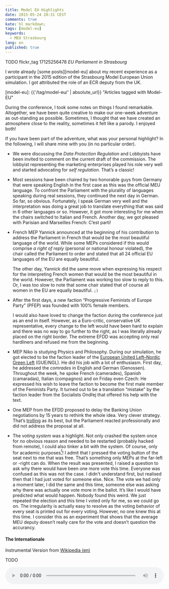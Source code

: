 ```yaml
---
title: Model EU Highlights
date: 2015-05-24 20:31 CEST
comments: true
kate: hl markdown;
tags: [model-eu]
keywords:
  - MEU Strasbourg
lang: en
published: true
---
```


TODO flickr_tag 17125256478
*EU Parliament in Strasbourg*

I wrote already [some posts][model-eu] about my recent experience as a participant in the 2015 edition of the Strasbourg Model European Union simulation. I got attributed the role of an ECR deputy from the UK.

[model-eu]: {{'/tag/model-eu/' | absolute_url}} "Articles tagged with Model-EU"

During the conference, I took some notes on things I found remarkable. Altogether, we have been quite creative to make our one-week adventure as out-standing as possible. Sometimes, I thought that we have created an atmosphere close to the reality, sometimes it felt like a parody. I enjoyed both!

If you have been part of the adventure, what was your personal highlight? In the following, I will share mine with you (in no particular order).

<!--more-->

- We were discussing the *Data Protection Regulation* and Lobbyists have been invited to comment on the current draft of the commission. The lobbyist representing the marketing enterprises played his role very well and started advocating for *self regulation*. That’s a classic!

- Most sessions have been chaired by two honorable guys from Germany that were speaking English in the first case as this was the official MEU language. To confront the Parliament with the plurality of languages speaking during real sessions, they continued the next day in German. So far, so obvious. Fortunately, I speak German very well and the interpretation was doing a great job to translate everything that was said in 6 other languages or so. However, it got more interesting for me when the chairs switched to Italian and French. Another day, we got pleased with Parisian and Marseilles French: C’est parti!

- French MEP Yannick announced at the beginning of his contribution to address the Parliament in French that would be the most beautiful language of the world. While some MEPs considered if this would comprise *a right of reply* (personal or national honour violated), the chair called the Parliament to order and stated that all 24 official EU languages of the EU are equally beautiful.

  The other day, Yannick did the same move when expressing his respect for the interpreting French women that would be the most beautiful in the world. However, the Parliament was working too slow to reply to this. Or, I was too slow to note that some chair stated that of course all women in the EU are equally beautiful. `;)`

- After the first days, a new faction “Progressive Feminists of Europe Party” (PFEP) was founded with 100% female members.

  I would also have loved to change the faction during the conference just as an end in itself. However, as a Euro-critic, conservative UK representative, every change to the left would have been hard to explain and there was no way to go further to the right, as I was literally already placed on the right border. The extreme EFDD was accepting only real hardliners and refused me from the beginning.

- MEP Niko is studying Physics and Philosophy. During our simulation, he got elected to be the faction leader of the [European United Left–Nordic Green Left][GUE] (GUE/NGL). He did his job with a lot of enthusiasm. First day, he addressed the *comrades* in English and German (Genossen). Throughout the week, he spoke French (camerades), Spanish (camaradas), Italian (compagnos) and on Friday even Czech: He expressed his wish to leave the faction to become the first male member of the Feminists Party. It turned out to be a translation “mistake” by the faction leader from the Socialists Ondřej that offered his help with the text.

[GUE]: https://en.wikipedia.org/wiki/European_United_Left%E2%80%93Nordic_Green_Left

- One MEP from the EFDD proposed to delay the Banking Union negotiations by 15 years to rethink the whole idea. Very clever strategy. That’s [trolling] as its best, but the Parliament reacted professionally and did not address the proposal at all.

[trolling]: https://en.wikipedia.org/wiki/Internet_troll

- The *voting system* was a highlight. Not only crashed the system once for no obvious reason and needed to be restarted (probably hacked from remote), I could also tinker a bit with the system. Of course, only for academic purposes[^whale]! I admit that I pressed the voting button of the seat next to me that was free. That’s something only MEPs at the far-left or -right can do. When the result was presented, I raised a question to ask why there would have been one more vote this time. Everyone was confused as this was not the case. I didn't understand first, but realised then that I had just voted for someone else. Nice. The vote we had only a moment later, I did the same and this time, someone else was asking why there was actually one vote more in the ballot. It’s like I would have predicted what would happen. Nobody found this weird. We just repeated the election and this time I voted only for me, so we could go on. The irregularity is actually easy to resolve as the voting behavior of every seat is printed out for every voting. However, no one knew this at this time. I consider this as an experiment that shows that the average MEU deputy doesn’t really care for the vote and doesn’t question the accurancy.

[^whale]: Who sees the analogy to Japanese hunt for whales that is actually internationally outlawed. `;)`

#### The Internationale

Instrumental Version from [Wikipedia (en)](//en.wikipedia.org/wiki/The_Internationale)

TODO

<audio src="//upload.wikimedia.org/wikipedia/en/d/d1/Internationale_orchestral_arrangement.ogg" controls="" style="width:100%"/>

- Faction leader Niko could not stand the “desperate capitalist talks” anymore during the Banking Union hearings and started playing the Internationale by holding his phone close to his microphone.

- The strong co-operation of the Ministers of Ireland and UK in the Council led to rumours on unification negotiations. A unification would have the interesting side effect that according to the Lisbon treaty the new country wouldn’t be part of the EU anymore without further ado. Problem solved! (Tory’s perspective)

- The chair had to ask the MEPs to remember their original identity as a MEP from the Left (Niko again) has “accidently” changed name badge and seat with a Liberals MEP. Happens!

- The right wing factions (ECR and EFDD) found new ways to demonstrate their disagreement towards the banking union. They filed a blue card[^1] and proposed to accumulate the left-over speaking time and time for response for a minute of silence during the hearing to give honour to the now soon-failing EU.

[^1]: A blue card is shown to indicate a question to the previous contribution.
      Find details in a [previous post](/2015/05/03/model-eu-impressions/#formal-debate).

- Amendments passed the Council/Parliament that were missing some crucial words effectively negating the whole idea. This was noted the last plenary session day (Friday) and could fixed only by some generous exceptions to the official procedure granted by the chair.

TODO

![Display of voting terminal in our conference room.]({{'/assets/img/meu-vote-marie-colombani.jpeg' | relative_url }})

*Display of voting terminal in our conference room. Photo by [Marie](https://www.facebook.com/groups/390413847808226/permalink/409648702551407/)*


- The vote to the close-the-debate motion during the hearing just before the final vote on the Banking Union was a tie (38 - 38).

- The Data Protection Regulation passed the Parliament with a save majority. Some MEPs from the right and left disagreed and some refused even to use their voting terminals at all even though the voting terminals comprise dedicated “abstain” buttons.

- The Council accepted by vote the Data Protection Regulation with not even 1% votes[^votes] more than necessary.

[^votes]: In the council, ministers have votes according to the population size of the member state.

- The Feminists party proposed a 50% gender quorum for the European Central Bank boards. The ECR (my faction) was proposing another amendment with a 30% gender quorum (real conservatives politics!). Other voices have been raised that support to hire board members on competence rather than gender. Another MEP pointed out that 50% is not realisable in a board with an odd number of members as intended. I pointed  out that the rule is discriminating inter-sexual candidates. The debate continued after the hearing during the coffee break (informal debate `;)`).


I had a lot of fun during the week. If you have not participated yet in such a simulation, I can only encourage you. Do not hesitate. You will get to known many interesting people as well. I’m confident that I will meet my fellow MEPs again. Yannick is visiting me tomorrow. I will be part of the volunteers team for the next years edition as a so called *BETA Information Technology Officer*. Pretty sure I won’t be the only one.
